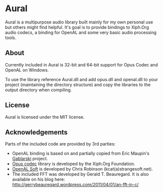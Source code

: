 ﻿# Aural

Aural is a multipurpose audio library built mainly for my own personal use but others might find helpful.
It's goal is to provide bindings to Xiph.Org audio codecs, a binding for OpenAL and some very basic audio
processing tools.

## About

Currently included in Aural is 32-bit and 64-bit support for Opus Codec and OpenAL on Windows.

To use the library reference Aural.dll and add opus.dll and openal.dll to your project (maintaining the directory structure) and copy the libraries to the output directory when compiling.

## License

Aural is licensed under the MIT license.

## Acknowledgements

Parts of the included code are provided by 3rd parties:

* OpenAL binding is based on and partially copied from Eric Maupin's [Gablarski](https://github.com/ermau/gablarski) project.
* [Opus codec](http://www.opus-codec.org/) library is developed by the Xiph.Org Foundation.
* [OpenAL Soft](http://kcat.strangesoft.net/openal.html) is developed by Chris Robinson (kcat(a)strangesoft.net).
* The included FFT was developed by Gerald T. Beauregard. It is also available on his blog here: http://gerrybeauregard.wordpress.com/2011/04/01/an-fft-in-c/